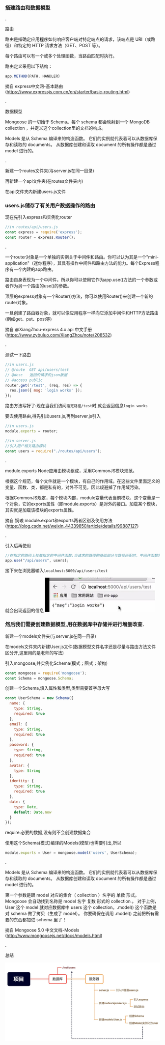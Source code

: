 ### 搭建路由和数据模型

.

路由

路由是指确定应用程序如何响应客户端对特定端点的请求，该端点是 URI（或路径）和特定的 HTTP 请求方法（GET、POST 等）。

每个路由可以有一个或多个处理函数，当路由匹配时执行。

路由定义采用以下结构：

```javascript
app.METHOD(PATH, HANDLER)
```

摘自 express中文网-基本路由 (<https://www.expressjs.com.cn/en/starter/basic-routing.html>)

.

数据模型

Mongoose 的一切始于 Schema。每个 schema 都会映射到一个 MongoDB collection ，并定义这个collection里的文档的构成。

Models 是从 Schema 编译来的构造函数。 它们的实例就代表着可以从数据库保存和读取的 documents。 从数据库创建和读取 document 的所有操作都是通过 model 进行的。

.

新建一个routes文件夹(与server.js在同一目录)

再新建一个api文件夹(在routes文件夹内)

在api文件夹内新建users.js文件

### users.js储存了有关用户数据操作的路由

现在先引入express和实例化router

```javascript
//in routes/api/users.js
const express = require('express');
const router = express.Router();
```

.

一个router对象是一个单独的实例关于中间件和路由。你可以认为其是一个"mini-application"（迷你程序），其具有操作中间件和路由方法的能力。每个Express程序有一个内建的app路由。

路由自身表现为一个中间件，所以你可以使用它作为app.use()方法的一个参数或者作为另一个路由的use()的参数。

顶层的express对象有一个Router()方法，你可以使用Router()来创建一个新的router对象。

一旦创建了路由器对象，就可以像应用程序一样向它添加中间件和HTTP方法路由(例如get、put、post等)

摘自 @XiangZhou-express 4.x api 中文手册 (<https://www.zybuluo.com/XiangZhou/note/208532>)

.

测试一下路由

```javascript
//in users.js
// @route  GET api/users/test
// @desc   返回的请求的json数据
// @access public
router.get('/test', (req, res) => {
  res.json({ msg: 'login works' });
});
```

路由方法写好了:现在当我们访问`指定路径/test`时,就会返回信息`login works`

要去使用路由,得先引出users.js,再到server.js引入

```javascript
//in users.js 
module.exports = router;
```

```javascript
//in server.js
//引入用户相关路由模块
const users = require("./routes/api/users");
```

.

module.exports
Node应用由模块组成，采用CommonJS模块规范。

根据这个规范，每个文件就是一个模块，有自己的作用域。在这些文件里面定义的变量、函数、类，都是私有的，对外不可见，因此规避掉了作用域污染。

根据CommonJS规定，每个模块内部，module变量代表当前模块，这个变量是一个对象，它的exports属性（即module.exports）是对外的接口。加载某个模块，其实就是加载该模块的exports属性。

摘自 锕琅 module.export和exports两者区别及使用方法 (https://blog.csdn.net/weixin_44339850/article/details/99887127)

.

引入后再使用

```javascript
//在指定的路径上挂载指定的中间件函数:当请求的路径的基础部分与路径匹配时，中间件函数将执行。
app.use("/api/users", users);
```

接下来在浏览器输入`localhost:5000/api/users/test`

就会出现返回的信息 ![alt](./md-resources/routertest.jpg)

### 然后我们需要创建数据模型,用在数据库中存储并进行增删改查.

新建一个models文件夹(与server.js在同一目录)

在models文件夹内新建User.js文件(数据模型文件名字还是尽量与路由方法文件区分开,这里用的是老师的写法)

引入mongoose,并实例化Schema(模式；图式；架构)

```javascript
const mongoose = require('mongoose');
const Schema = mongoose.Schema;
```

创建一个Schema,填入属性和类型,类型需要首字母大写

```javascript
const UserSchema = new Schema({
  name: {
    type: String,
    required: true
  },
  email: {
    type: String,
    required: true
  },
  password: {
    type: String,
    required: true
  },
  avatar: {
    type: String
  },
  identity: {
    type: String,
    required: true
  },
  date: {
    type: Date,
    default: Date.now
  }
});
```
require:必要的数据,没有则不会创建数据集合

使用这个Schema(模式)编译的Models(模型)也需要引出,所以

```javascript
module.exports = User = mongoose.model('users', UserSchema);
```
.

Models 是从 Schema 编译来的构造函数。 它们的实例就代表着可以从数据库保存和读取的 documents。 从数据库创建和读取 document 的所有操作都是通过 model 进行的。

第一个参数是跟 model 对应的集合（ collection ）名字的 单数 形式。 Mongoose 会自动找到名称是 model 名字 复数 形式的 collection 。 对于上例，User 这个 model 就对应数据库中 users 这个 collection。.model() 这个函数是对 schema 做了拷贝（生成了 model）。 你要确保在调用 .model() 之前把所有需要的东西都加进 schema 里了！

摘自 Mongoose 5.0 中文文档-Models (http://www.mongoosejs.net/docs/models.html)

.

总结

![alt](./md-resources/day3.jpg)